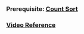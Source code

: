 ### Prerequisite: [Count Sort](./06.%20Count%20Sort/)
### [Video Reference](https://youtu.be/a5e7RgCdel0)

